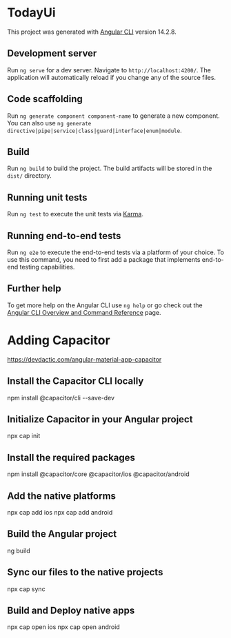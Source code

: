 # TodayUi

This project was generated with [Angular CLI](https://github.com/angular/angular-cli) version 14.2.8.

## Development server

Run `ng serve` for a dev server. Navigate to `http://localhost:4200/`. The application will automatically reload if you change any of the source files.

## Code scaffolding

Run `ng generate component component-name` to generate a new component. You can also use `ng generate directive|pipe|service|class|guard|interface|enum|module`.

## Build

Run `ng build` to build the project. The build artifacts will be stored in the `dist/` directory.

## Running unit tests

Run `ng test` to execute the unit tests via [Karma](https://karma-runner.github.io).

## Running end-to-end tests

Run `ng e2e` to execute the end-to-end tests via a platform of your choice. To use this command, you need to first add a package that implements end-to-end testing capabilities.

## Further help

To get more help on the Angular CLI use `ng help` or go check out the [Angular CLI Overview and Command Reference](https://angular.io/cli) page.

# Adding Capacitor

https://devdactic.com/angular-material-app-capacitor

## Install the Capacitor CLI locally

npm install @capacitor/cli --save-dev

## Initialize Capacitor in your Angular project

npx cap init

## Install the required packages

npm install @capacitor/core @capacitor/ios @capacitor/android

## Add the native platforms

npx cap add ios
npx cap add android

## Build the Angular project

ng build

## Sync our files to the native projects

npx cap sync

## Build and Deploy native apps

npx cap open ios
npx cap open android
